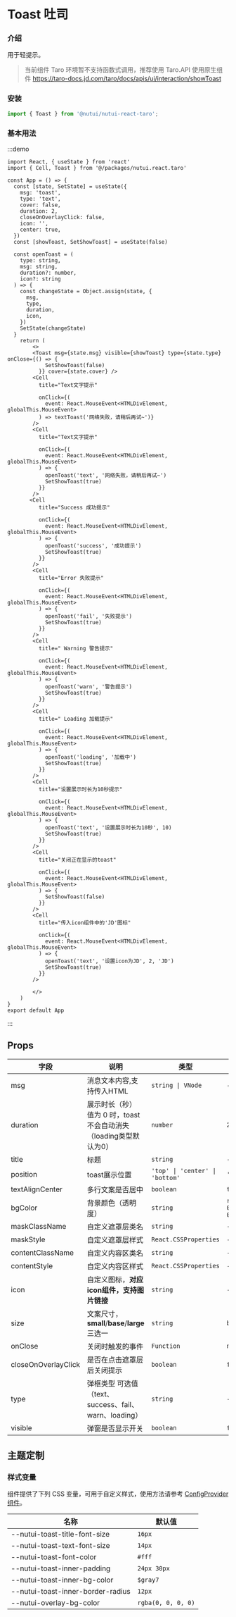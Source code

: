 # Toast 吐司

### 介绍

用于轻提示。

>当前组件 Taro 环境暂不支持函数式调用，推荐使用 Taro.API 使用原生组件 https://taro-docs.jd.com/taro/docs/apis/ui/interaction/showToast


### 安装

```javascript
import { Toast } from '@nutui/nutui-react-taro';
```
### 基本用法

:::demo

```tsx
import React, { useState } from 'react'
import { Cell, Toast } from '@/packages/nutui.react.taro'

const App = () => {
  const [state, SetState] = useState({
    msg: 'toast',
    type: 'text',
    cover: false,
    duration: 2,
    closeOnOverlayClick: false,
    icon: '',
    center: true,
  })
  const [showToast, SetShowToast] = useState(false)

  const openToast = (
    type: string,
    msg: string,
    duration?: number,
    icon?: string
  ) => {
    const changeState = Object.assign(state, {
      msg,
      type,
      duration,
      icon,
    })
    SetState(changeState)
  }
    return (
        <>
        <Toast msg={state.msg} visible={showToast} type={state.type} onClose={() => {
            SetShowToast(false)
          }} cover={state.cover} />
        <Cell
          title="Text文字提示"
          
          onClick={(
            event: React.MouseEvent<HTMLDivElement, globalThis.MouseEvent>
          ) => textToast('网络失败，请稍后再试~')}
        />
        <Cell
          title="Text文字提示"
          
          onClick={(
            event: React.MouseEvent<HTMLDivElement, globalThis.MouseEvent>
          ) => {
            openToast('text', '网络失败，请稍后再试~')
            SetShowToast(true)
          }}
        />
       <Cell
          title="Success 成功提示"
          
          onClick={(
            event: React.MouseEvent<HTMLDivElement, globalThis.MouseEvent>
          ) => {
            openToast('success', '成功提示')
            SetShowToast(true)
          }}
        />
        <Cell
          title="Error 失败提示"
          
          onClick={(
            event: React.MouseEvent<HTMLDivElement, globalThis.MouseEvent>
          ) => {
            openToast('fail', '失败提示')
            SetShowToast(true)
          }}
        />
        <Cell
          title=" Warning 警告提示"
          
          onClick={(
            event: React.MouseEvent<HTMLDivElement, globalThis.MouseEvent>
          ) => {
            openToast('warn', '警告提示')
            SetShowToast(true)
          }}
        />
        <Cell
          title=" Loading 加载提示"
          
          onClick={(
            event: React.MouseEvent<HTMLDivElement, globalThis.MouseEvent>
          ) => {
            openToast('loading', '加载中')
            SetShowToast(true)
          }}
        />
        <Cell
          title="设置展示时长为10秒提示"
          
          onClick={(
            event: React.MouseEvent<HTMLDivElement, globalThis.MouseEvent>
          ) => {
            openToast('text', '设置展示时长为10秒', 10)
            SetShowToast(true)
          }}
        />
        <Cell
          title="关闭正在显示的toast"
          
          onClick={(
            event: React.MouseEvent<HTMLDivElement, globalThis.MouseEvent>
          ) => {
            SetShowToast(false)
          }}
        />
        <Cell
          title="传入icon组件中的'JD'图标"
          
          onClick={(
            event: React.MouseEvent<HTMLDivElement, globalThis.MouseEvent>
          ) => {
            openToast('text', '设置icon为JD', 2, 'JD')
            SetShowToast(true)
          }}
        />
        
        </>
    )
}
export default App
```
:::



## Props

| 字段                   | 说明                                                                    | 类型         | 默认值                        |
|------------------------|-------------------------------------------------------------------------|--------------|-------------------------------|
| msg                    | 消息文本内容,支持传入HTML                                               | `string \| VNode` | -                            |
| duration               | 展示时长（秒）<br>值为 0 时，toast 不会自动消失（loading类型默认为0） | `number`    | `2`                         |
| title                  | 标题                                                                    | `string`     | -                            |
| position            | toast展示位置                                                | `'top' \| 'center' \| 'bottom'` | `'center'`                          |
| textAlignCenter      | 多行文案是否居中                                                        | `boolean`    | `true`                          |
| bgColor               | 背景颜色（透明度）                                                      | `string`     | `rgba(0, 0, 0, 0.8)`          |
| maskClassName | 自定义遮罩层类名 | `string` | - |
| maskStyle | 自定义遮罩层样式 | `React.CSSProperties` | - |
| contentClassName | 自定义内容区类名 | `string` | - |
| contentStyle | 自定义内容区样式 | `React.CSSProperties` | - |
| icon                   | 自定义图标，**对应icon组件，支持图片链接**                              | `string`     | -                            |
| size                   | 文案尺寸，**small**/**base**/**large**三选一                            | `string`     | `base`                        |
| onClose               | 关闭时触发的事件                                                        | `Function`   | `null`                          |
| closeOnOverlayClick | 是否在点击遮罩层后关闭提示                                              | `boolean`    | `false`                         |
| type                   | 弹框类型 可选值（text、success、fail、warn、loading）                   | `string`     | -                            |
| visible                   | 弹窗是否显示开关                   | `boolean`     | `false`                            |



## 主题定制

### 样式变量

组件提供了下列 CSS 变量，可用于自定义样式，使用方法请参考 [ConfigProvider 组件](#/zh-CN/component/configprovider)。

| 名称 | 默认值 |
| --- | --- |
| --nutui-toast-title-font-size | `16px` |
| --nutui-toast-text-font-size | `14px` |
| --nutui-toast-font-color | `#fff` |
| --nutui-toast-inner-padding | `24px 30px` |
| --nutui-toast-inner-bg-color | `$gray7` |
| --nutui-toast-inner-border-radius | `12px` |
| --nutui-overlay-bg-color | `rgba(0, 0, 0, 0)` |

